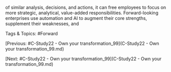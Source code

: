 of similar analysis, decisions, and actions, it can free 
employees to focus on more strategic, analytical, 
value-added responsibilities. Forward-looking 
enterprises use automation and AI to augment their 
core strengths, supplement their weaknesses, and 

   Tags & Topics:
   #Forward

[Previous: #C-Study22 - Own your transformation_99](C-Study22 - Own your transformation_99.md)

[Next: #C-Study22 - Own your transformation_99](C-Study22 - Own your transformation_99.md)